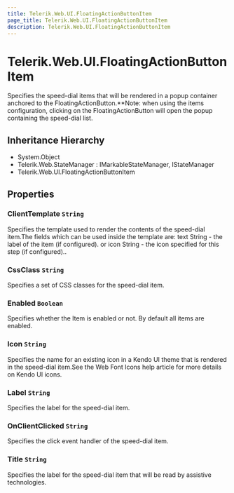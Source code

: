 ```yaml
---
title: Telerik.Web.UI.FloatingActionButtonItem
page_title: Telerik.Web.UI.FloatingActionButtonItem
description: Telerik.Web.UI.FloatingActionButtonItem
---
```


# Telerik.Web.UI.FloatingActionButtonItem

Specifies the speed-dial items that will be rendered in a popup container anchored to the FloatingActionButton.**Note: when using the items configuration, clicking on the FloatingActionButton will open the popup containing the speed-dial list.

## Inheritance Hierarchy

* System.Object
* Telerik.Web.StateManager : IMarkableStateManager, IStateManager
* Telerik.Web.UI.FloatingActionButtonItem

## Properties

###  ClientTemplate `String`

Specifies the template used to render the contents of the speed-dial item.The fields which can be used inside the template are: text String - the label of the item (if configured). or icon String - the icon specified for this step (if configured)..

###  CssClass `String`

Specifies a set of CSS classes for the speed-dial item.

###  Enabled `Boolean`

Specifies whether the Item is enabled or not. By default all items are enabled.

###  Icon `String`

Specifies the name for an existing icon in a Kendo UI theme that is rendered in the speed-dial item.See the Web Font Icons help article for more details on Kendo UI icons.

###  Label `String`

Specifies the label for the speed-dial item.

###  OnClientClicked `String`

Specifies the click event handler of the speed-dial item.

###  Title `String`

Specifies the label for the speed-dial item that will be read by assistive technologies.

